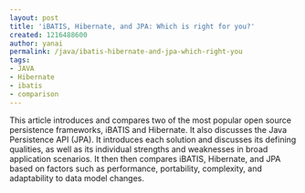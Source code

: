 ```yaml
---
layout: post
title: 'iBATIS, Hibernate, and JPA: Which is right for you?'
created: 1216488600
author: yanai
permalink: /java/ibatis-hibernate-and-jpa-which-right-you
tags:
- JAVA
- Hibernate
- ibatis
- comparison
---
```

<p><span class="thmr_call" id="thmr_42"><span class="thmr_call" id="thmr_6"><p>This article introduces and compares two of the most popular open source persistence frameworks, iBATIS and Hibernate. It also discusses the Java Persistence API (JPA). It introduces each solution and discusses its defining qualities, as well as its individual strengths and weaknesses in broad application scenarios. It then then compares iBATIS, Hibernate, and JPA based on factors such as performance, portability, complexity, and adaptability to data model changes.</p></span></span></p>
